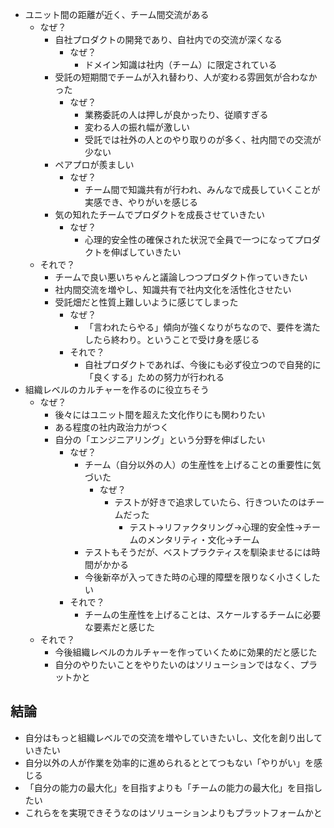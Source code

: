 - ユニット間の距離が近く、チーム間交流がある
	- なぜ？
		- 自社プロダクトの開発であり、自社内での交流が深くなる
			- なぜ？
				- ドメイン知識は社内（チーム）に限定されている
		- 受託の短期間でチームが入れ替わり、人が変わる雰囲気が合わなかった
			- なぜ？
				- 業務委託の人は押しが良かったり、従順すぎる
				- 変わる人の振れ幅が激しい
				- 受託では社外の人とのやり取りのが多く、社内間での交流が少ない
		- ペアプロが羨ましい
			- なぜ？
				- チーム間で知識共有が行われ、みんなで成長していくことが実感でき、やりがいを感じる
		- 気の知れたチームでプロダクトを成長させていきたい
			- なぜ？
				- 心理的安全性の確保された状況で全員で一つになってプロダクトを伸ばしていきたい
	- それで？
		- チームで良い悪いちゃんと議論しつつプロダクト作っていきたい
		- 社内間交流を増やし、知識共有で社内文化を活性化させたい
		- 受託畑だと性質上難しいように感じてしまった
			- なぜ？
				- 「言われたらやる」傾向が強くなりがちなので、要件を満たしたら終わり。ということで受け身を感じる
			- それで？
				- 自社プロダクトであれば、今後にも必ず役立つので自発的に「良くする」ための努力が行われる
- 組織レベルのカルチャーを作るのに役立ちそう
	- なぜ？
		- 後々にはユニット間を超えた文化作りにも関わりたい
		- ある程度の社内政治力がつく
		- 自分の「エンジニアリング」という分野を伸ばしたい
			- なぜ？
				- チーム（自分以外の人）の生産性を上げることの重要性に気づいた
					- なぜ？
						- テストが好きで追求していたら、行きついたのはチームだった
							- テスト→リファクタリング→心理的安全性→チームのメンタリティ・文化→チーム
				- テストもそうだが、ベストプラクティスを馴染ませるには時間がかかる
				- 今後新卒が入ってきた時の心理的障壁を限りなく小さくしたい
			- それで？
				- チームの生産性を上げることは、スケールするチームに必要な要素だと感じた
	- それで？
		- 今後組織レベルのカルチャーを作っていくために効果的だと感じた
		- 自分のやりたいことをやりたいのはソリューションではなく、プラットかと

## 結論

- 自分はもっと組織レベルでの交流を増やしていきたいし、文化を創り出していきたい
- 自分以外の人が作業を効率的に進められるととてつもない「やりがい」を感じる
- 「自分の能力の最大化」を目指すよりも「チームの能力の最大化」を目指したい
- これらをを実現できそうなのはソリューションよりもプラットフォームかと